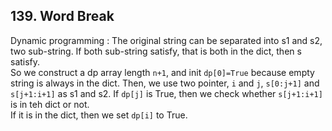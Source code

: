 ## 139. Word Break
Dynamic programming : The original string can be separated into s1 and s2, two sub-string. If both sub-string satisfy, that is both in the dict, then s satisfy. <br />
So we construct a dp array length `n+1`, and init `dp[0]=True` because empty string is always in the dict. Then, we use two pointer, `i` and `j`, `s[0:j+1]` and `s[j+1:i+1]` as s1 and s2. If `dp[j]` is True, then we check whether `s[j+1:i+1]` is in teh dict or not. <br />
If it is in the dict, then we set `dp[i]` to True. 
